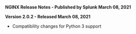 **NGINX Release Notes - Published by Splunk March 08, 2021**


**Version 2.0.2 - Released March 08, 2021**

* Compatibility changes for Python 3 support
